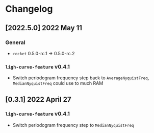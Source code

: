 # Changelog

## [2022.5.0] 2022 May 11

### General

- `rocket` 0.5.0-rc.1 -> 0.5.0-rc.2 

### `ligh-curve-feature` v0.4.1

- Switch periodogram frequency step back to `AverageNyquistFreq`, `MedianNyquistFreq` could use to much RAM

## [0.3.1] 2022 April 27

### `ligh-curve-feature` v0.4.1
- Switch periodogram frequency step to `MedianNyquistFreq`